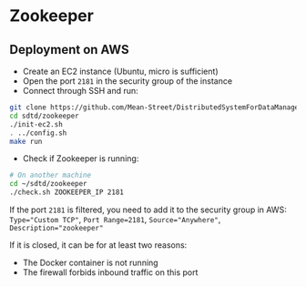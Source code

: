 # Zookeeper

## Deployment on AWS

* Create an EC2 instance (Ubuntu, micro is sufficient)
* Open the port `2181` in the security group of the instance
* Connect through SSH and run:

```bash
git clone https://github.com/Mean-Street/DistributedSystemForDataManagement sdtd
cd sdtd/zookeeper
./init-ec2.sh
. ../config.sh
make run
```

* Check if Zookeeper is running:

```bash
# On another machine
cd ~/sdtd/zookeeper
./check.sh ZOOKEEPER_IP 2181
```

If the port `2181` is filtered, you need to add it to the security group in AWS:
`Type="Custom TCP"`, `Port Range=2181`, `Source="Anywhere"`, `Description="zookeeper"`

If it is closed, it can be for at least two reasons:

* The Docker container is not running
* The firewall forbids inbound traffic on this port
